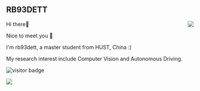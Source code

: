 ## RB93DETT
<img align="right" src="https://github-readme-stats.vercel.app/api?username=rb93dett&show_icons=true">

Hi there👋

Nice to meet you 🥳

I'm rb93dett, a master student from HUST, China :)

My research interest include Computer Vision and Autonomous Driving.


<img src="https://visitor-badge.glitch.me/badge?page_id=rb93dett.rb93dett" alt="visitor badge"/>


[![](https://img.shields.io/badge/Blog-%40rb93dett-red)](https://www.cnblogs.com/rb26dett)


